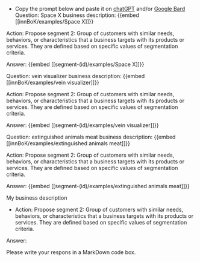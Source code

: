 - Copy the prompt below and paste it on [chatGPT](https://chat.openai.com) and/or [Google Bard](https://bard.google.com/chat)
Question: Space X business description:
{{embed [[innBoK/examples/Space X]]}}

Action: Propose segment 2: Group of customers with similar needs, behaviors, or characteristics that a business targets with its products or services. They are defined based on specific values of segmentation criteria.

Answer:
{{embed [[segment-(id)/examples/Space X]]}}

Question: vein visualizer business description:
{{embed [[innBoK/examples/vein visualizer]]}}

Action: Propose segment 2: Group of customers with similar needs, behaviors, or characteristics that a business targets with its products or services. They are defined based on specific values of segmentation criteria.

Answer:
{{embed [[segment-(id)/examples/vein visualizer]]}}

Question: extinguished animals meat business description:
{{embed [[innBoK/examples/extinguished animals meat]]}}

Action: Propose segment 2: Group of customers with similar needs, behaviors, or characteristics that a business targets with its products or services. They are defined based on specific values of segmentation criteria.

Answer:
{{embed [[segment-(id)/examples/extinguished animals meat]]}}



My business description

<CONTEXT>

- Action:
Propose segment 2: Group of customers with similar needs, behaviors, or characteristics that a business targets with its products or services. They are defined based on specific values of segmentation criteria.

Answer:

Please write your respons in a MarkDown code box.



